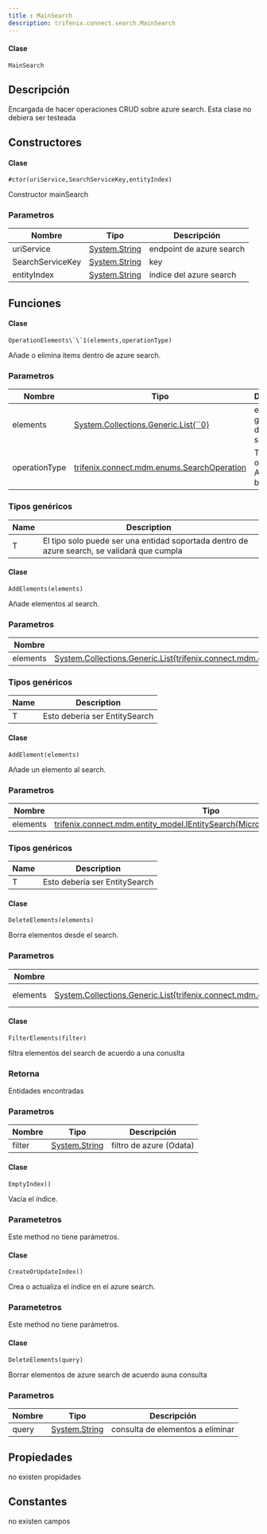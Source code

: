 ```yaml
---
title : MainSearch
description: trifenix.connect.search.MainSearch
---
```




<CodeBlock slots = 'heading, code' repeat = '1' languages = 'C#' />

#### Clase
```
MainSearch
```

## Descripción
Encargada de hacer operaciones CRUD sobre azure search.
Esta clase no debiera ser testeada
## Constructores


<CodeBlock slots = 'heading, code' repeat = '1' languages = 'C#' />

#### Clase
```
#ctor(uriService,SearchServiceKey,entityIndex)
```


Constructor mainSearch
### Parametros
| Nombre | Tipo | Descripción |
| ------ | ---- | ----------- |
| uriService | [System.String](http://msdn.microsoft.com/query/dev14.query?appId=Dev14IDEF1&l=EN-US&k=k:System.String 'System.String') | endpoint de azure search |
| SearchServiceKey | [System.String](http://msdn.microsoft.com/query/dev14.query?appId=Dev14IDEF1&l=EN-US&k=k:System.String 'System.String') | key |
| entityIndex | [System.String](http://msdn.microsoft.com/query/dev14.query?appId=Dev14IDEF1&l=EN-US&k=k:System.String 'System.String') | índice del azure search |

## Funciones


<CodeBlock slots = 'heading, code' repeat = '1' languages = 'C#' />

#### Clase
```
OperationElements\`\`1(elements,operationType)
```


Añade o elimina items dentro de azure search.
### Parametros
| Nombre | Tipo | Descripción |
| ------ | ---- | ----------- |
| elements | [System.Collections.Generic.List{\`\`0}](http://msdn.microsoft.com/query/dev14.query?appId=Dev14IDEF1&l=EN-US&k=k:System.Collections.Generic.List 'System.Collections.Generic.List{``0}') | elementos a guardar dentro del search |
| operationType | [trifenix.connect.mdm.enums.SearchOperation](#T-trifenix-connect-mdm-enums-SearchOperation 'trifenix.connect.mdm.enums.SearchOperation') | Tipo de operación Añadir o borrar |
### Tipos genéricos
| Name | Description |
| ---- | ----------- |
| T | El tipo solo puede ser una entidad soportada dentro de azure search, se validará que cumpla |

<CodeBlock slots = 'heading, code' repeat = '1' languages = 'C#' />

#### Clase
```
AddElements(elements)
```


Añade elementos al search.
### Parametros
| Nombre | Tipo | Descripción |
| ------ | ---- | ----------- |
| elements | [System.Collections.Generic.List{trifenix.connect.mdm.entity_model.IEntitySearch{Microsoft.Spatial.GeographyPoint}}](http://msdn.microsoft.com/query/dev14.query?appId=Dev14IDEF1&l=EN-US&k=k:System.Collections.Generic.List 'System.Collections.Generic.List{trifenix.connect.mdm.entity_model.IEntitySearch{Microsoft.Spatial.GeographyPoint}}') |  |
### Tipos genéricos
| Name | Description |
| ---- | ----------- |
| T | Esto debería ser EntitySearch |

<CodeBlock slots = 'heading, code' repeat = '1' languages = 'C#' />

#### Clase
```
AddElement(elements)
```


Añade un elemento al search.
### Parametros
| Nombre | Tipo | Descripción |
| ------ | ---- | ----------- |
| elements | [trifenix.connect.mdm.entity_model.IEntitySearch{Microsoft.Spatial.GeographyPoint}](#T-trifenix-connect-mdm-entity_model-IEntitySearch{Microsoft-Spatial-GeographyPoint} 'trifenix.connect.mdm.entity_model.IEntitySearch{Microsoft.Spatial.GeographyPoint}') |  |
### Tipos genéricos
| Name | Description |
| ---- | ----------- |
| T | Esto debería ser EntitySearch |

<CodeBlock slots = 'heading, code' repeat = '1' languages = 'C#' />

#### Clase
```
DeleteElements(elements)
```


Borra elementos desde el search.
### Parametros
| Nombre | Tipo | Descripción |
| ------ | ---- | ----------- |
| elements | [System.Collections.Generic.List{trifenix.connect.mdm.entity_model.IEntitySearch{Microsoft.Spatial.GeographyPoint}}](http://msdn.microsoft.com/query/dev14.query?appId=Dev14IDEF1&l=EN-US&k=k:System.Collections.Generic.List 'System.Collections.Generic.List{trifenix.connect.mdm.entity_model.IEntitySearch{Microsoft.Spatial.GeographyPoint}}') | entidades a eliminar |

<CodeBlock slots = 'heading, code' repeat = '1' languages = 'C#' />

#### Clase
```
FilterElements(filter)
```


filtra elementos del search de acuerdo a una conuslta
### Retorna
Entidades encontradas
### Parametros
| Nombre | Tipo | Descripción |
| ------ | ---- | ----------- |
| filter | [System.String](http://msdn.microsoft.com/query/dev14.query?appId=Dev14IDEF1&l=EN-US&k=k:System.String 'System.String') | filtro de azure (Odata) |

<CodeBlock slots = 'heading, code' repeat = '1' languages = 'C#' />

#### Clase
```
EmptyIndex()
```


Vacía el índice.
### Parametetros
Este method no tiene parámetros.

<CodeBlock slots = 'heading, code' repeat = '1' languages = 'C#' />

#### Clase
```
CreateOrUpdateIndex()
```


Crea o actualiza el índice en el azure search.
### Parametetros
Este method no tiene parámetros.

<CodeBlock slots = 'heading, code' repeat = '1' languages = 'C#' />

#### Clase
```
DeleteElements(query)
```


Borrar elementos de azure search de acuerdo auna consulta
### Parametros
| Nombre | Tipo | Descripción |
| ------ | ---- | ----------- |
| query | [System.String](http://msdn.microsoft.com/query/dev14.query?appId=Dev14IDEF1&l=EN-US&k=k:System.String 'System.String') | consulta de elementos a eliminar |
## Propiedades

no existen propidades

## Constantes
no existen campos

